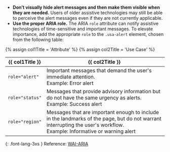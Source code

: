 - **Don’t visually hide alert messages and then make them visible when they are needed.** Users of older assistive technologies may still be able to perceive the alert messages even if they are not currently applicable.
- **Use the proper ARIA role.** The ARIA `role` attribute can notify assistive technologies of time-sensitive and important messages. To elevate importance, add the appropriate `role` to the `.usa-alert` element, chosen from the following table:

{% assign col1Title = 'Attribute' %}
{% assign col2Title = 'Use Case' %}

<table class="usa-table--borderless site-table-responsive site-table-simple margin-top-2">
  <thead>
      <tr>
        <th scope="col">{{ col1Title }}</th>
        <th scope="col">{{ col2Title }}</th>
      </tr>
    </thead>
    <tbody class="font-lang-3xs">
      <tr>
        <td data-title="{{ col1Title }}">
          <code>role="alert"</code>
        </td>
        <td data-title="{{ col2Title }}">
          Important messages that demand the user's immediate attention.
          <br/>Example: Error alert
        </td>
      </tr>
      <tr>
        <td data-title="{{ col1Title }}">
          <code>role="status"</code>
        </td>
        <td data-title="{{ col2Title }}">
          Messages that provide advisory information but do not have the same urgency as alerts.
          <br/>Example: Success alert
        </td>
      </tr>
      <tr>
        <td data-title="{{ col1Title }}">
          <code>role="region"</code>
        </td>
        <td data-title="{{ col2Title }}">
          Messages that are important enough to include in the landmarks of the page, but do not warrant interrupting the user's workflow.
          <br/>Example: Informative or warning alert
        </td>
      </tr>
    </tbody>
</table>

{: .font-lang-3xs }
Reference: [WAI-ARIA](https://www.w3.org/TR/wai-aria-1.1/#alert)
